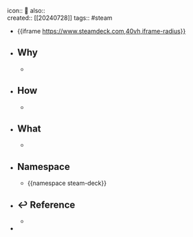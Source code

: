 icon:: 📄
also::  
created:: [[20240728]]
tags:: #steam

- {{iframe https://www.steamdeck.com,40vh,iframe-radius}}
- ## Why
  -
- ## How
  -
- ## What
  -
- ## Namespace
  - {{namespace steam-deck}}
- ## ↩ Reference
  -
-